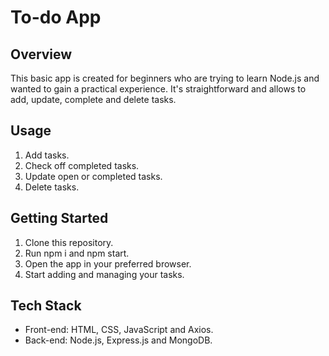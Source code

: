 # To-do App

## Overview

This basic app is created for beginners who are trying to learn Node.js and wanted to gain a practical experience. It's straightforward and allows to add, update, complete and delete tasks.

## Usage

1. Add tasks.
2. Check off completed tasks.
3. Update open or completed tasks.
4. Delete tasks.

## Getting Started

1. Clone this repository.
2. Run npm i and npm start.
3. Open the app in your preferred browser.
4. Start adding and managing your tasks.

## Tech Stack

- Front-end: HTML, CSS, JavaScript and Axios.
- Back-end: Node.js, Express.js and MongoDB.
